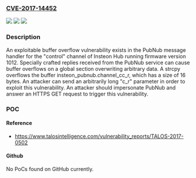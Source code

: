 ### [CVE-2017-14452](https://cve.mitre.org/cgi-bin/cvename.cgi?name=CVE-2017-14452)
![](https://img.shields.io/static/v1?label=Product&message=Insteon%20Hub%202245-222&color=blue)
![](https://img.shields.io/static/v1?label=Version&message=n%2Fa&color=blue)
![](https://img.shields.io/static/v1?label=Vulnerability&message=Classic%20Buffer%20Overflow&color=brighgreen)

### Description

An exploitable buffer overflow vulnerability exists in the PubNub message handler for the "control" channel of Insteon Hub running firmware version 1012. Specially crafted replies received from the PubNub service can cause buffer overflows on a global section overwriting arbitrary data. A strcpy overflows the buffer insteon_pubnub.channel_cc_r, which has a size of 16 bytes. An attacker can send an arbitrarily long "c_r" parameter in order to exploit this vulnerability. An attacker should impersonate PubNub and answer an HTTPS GET request to trigger this vulnerability.

### POC

#### Reference
- https://www.talosintelligence.com/vulnerability_reports/TALOS-2017-0502

#### Github
No PoCs found on GitHub currently.

